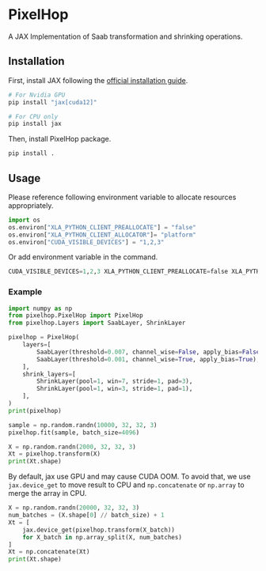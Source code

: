 # PixelHop
A JAX Implementation of Saab transformation and shrinking operations.

## Installation

First, install JAX following the [official installation guide](https://docs.jax.dev/en/latest/installation.html).
```bash
# For Nvidia GPU 
pip install "jax[cuda12]"

# For CPU only
pip install jax
```

Then, install PixelHop package.
```bash
pip install .
```

## Usage 

Please reference following environment variable to allocate resources appropriately.
```python
import os
os.environ["XLA_PYTHON_CLIENT_PREALLOCATE"] = "false"
os.environ["XLA_PYTHON_CLIENT_ALLOCATOR"]= "platform"
os.environ["CUDA_VISIBLE_DEVICES"] = "1,2,3"
```

Or add environment variable in the command.
```python
CUDA_VISIBLE_DEVICES=1,2,3 XLA_PYTHON_CLIENT_PREALLOCATE=false XLA_PYTHON_CLIENT_ALLOCATOR=platform python3 xxx.py
```

### Example

```python
import numpy as np
from pixelhop.PixelHop import PixelHop
from pixelhop.Layers import SaabLayer, ShrinkLayer

pixelhop = PixelHop(
    layers=[
        SaabLayer(threshold=0.007, channel_wise=False, apply_bias=False),
        SaabLayer(threshold=0.001, channel_wise=True, apply_bias=True),
    ],
    shrink_layers=[
        ShrinkLayer(pool=1, win=7, stride=1, pad=3),
        ShrinkLayer(pool=1, win=3, stride=1, pad=1),
    ],
)
print(pixelhop)

sample = np.random.randn(10000, 32, 32, 3)
pixelhop.fit(sample, batch_size=4096)

X = np.random.randn(2000, 32, 32, 3)
Xt = pixelhop.transform(X)
print(Xt.shape)
```

By default, jax use GPU and may cause CUDA OOM. To avoid that, we use `jax.device_get` to move result to CPU and `np.concatenate` or `np.array` to merge the array in CPU.
```python
X = np.random.randn(20000, 32, 32, 3)
num_batches = (X.shape[0] // batch_size) + 1
Xt = [
    jax.device_get(pixelhop.transform(X_batch))
    for X_batch in np.array_split(X, num_batches)
]
Xt = np.concatenate(Xt)
print(Xt.shape)
```
